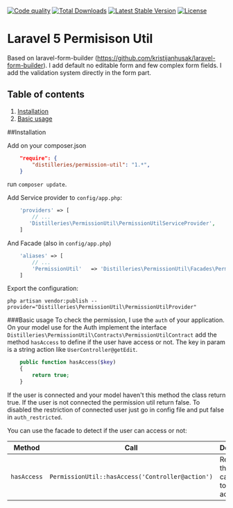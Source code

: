 [![Code quality](http://img.shields.io/scrutinizer/g/distilleries/permissionutil.svg?style=flat)](https://scrutinizer-ci.com/g/distilleries/permissionutil/?branch=master)
[![Total Downloads](https://img.shields.io/packagist/dt/distilleries/permission-util.svg?style=flat)](https://packagist.org/packages/distilleries/permission-util)
[![Latest Stable Version](https://img.shields.io/packagist/v/distilleries/permission-util.svg?style=flat)](https://packagist.org/packages/distilleries/permission-util)
[![License](https://img.shields.io/badge/license-MIT-brightgreen.svg?style=flat)](LICENSE)


# Laravel 5 Permisison Util

Based on laravel-form-builder (https://github.com/kristijanhusak/laravel-form-builder). 
I add default no editable form and few complex form fields.
I add the validation system directly in the form part.



## Table of contents
1. [Installation](#installation)
2. [Basic usage](#basic-usage)

##Installation

Add on your composer.json

``` json
    "require": {
        "distilleries/permission-util": "1.*",
    }
```

run `composer update`.

Add Service provider to `config/app.php`:

``` php
    'providers' => [
        // ...
       'Distilleries\PermissionUtil\PermissionUtilServiceProvider',
    ]
```

And Facade (also in `config/app.php`)
   

``` php
    'aliases' => [
        // ...
        'PermissionUtil'   => 'Distilleries\PermissionUtil\Facades\PermissionUtil',
    ]
```


Export the configuration:

```ssh
php artisan vendor:publish --provider="Distilleries\PermissionUtil\PermissionUtilProvider"
```

###Basic usage
To check the permission, I use the `auth` of your application.
On your model use for the Auth implement the interface `Distilleries\PermissionUtil\Contracts\PermissionUtilContract` add the method `hasAccess` to define if the user have access or not.
The key in param is a string action like  `UserController@getEdit`.

```php
    public function hasAccess($key)
    {
        return true;
    }
```

If the user is connected and your model haven't this method the class return true.
If the user is not connected the permission util return false.
To disabled the restriction of connected user just go in config file and put false in `auth_restricted`.

You can use the facade to detect if the user can access or not:

Method | Call | Description
------ | ---- | ------
`hasAccess` | `PermissionUtil::hasAccess('Controller@action')` | Return if the user can access to this action


 